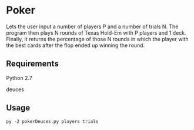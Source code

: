 # Poker

Lets the user input a number of players P and a number of trials N. The program then plays N rounds of Texas Hold-Em with P players and 1 deck. Finally, it returns the percentage of those N rounds in which the player with the best cards after the flop ended up winning the round.

## Requirements

Python 2.7

deuces

## Usage

`py -2 pokerDeuces.py players trials`
